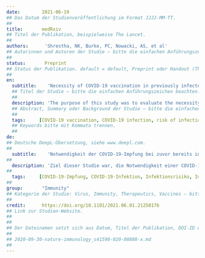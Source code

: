 ```yaml
---
date:        2021-06-19
## Das Datum der Studienveröffentlichung im Format JJJJ-MM-TT.
##
title:       medRxiv
## Titel der Publikation, beispielweise The Lancet.
##
authors:      'Shrestha, NK, Burke, PC, Nowacki, AS, et al'
## Autorinnen und Autoren der Studie – bitte die einfachen Anführungszeichen beachten!
##
status:       Preprint
## Status der Publikation. default = default, Preprint oder Handout (Thesenpapier)
##
en:
  subtitle:    'Necessity of COVID-19 vaccination in previously infected individuals'
  ## Titel der Studie – bitte die einfachen Anführungszeichen beachten!
  ##
  description: 'The purpose of this study was to evaluate the necessity of COVID-19 vaccination in persons previously infected with SARS-CoV-2. Employees of the Cleveland Clinic Health System working in Ohio on Dec 16, 2020, the day COVID-19 vaccination was started, were included. Any subject who tested positive for SARS-CoV-2 at least 42 days earlier was considered previously infected. One was considered vaccinated 14 days after receipt of the second dose of a SARS-CoV-2 mRNA vaccine. The cumulative incidence of SARS-CoV-2 infection over the next five months, among previously infected subjects who received the vaccine, was compared with those of previously infected subjects who remained unvaccinated, previously uninfected subjects who received the vaccine, and previously uninfected subjects who remained unvaccinated. Among the 52238 included employees, 1359 (53%) of 2579 previously infected subjects remained unvaccinated, compared with 20804 (42%) of 49659 not previously infected. The cumulative incidence of SARS-CoV-2 infection remained almost zero among previously infected unvaccinated subjects, previously infected subjects who were vaccinated, and previously uninfected subjects who were vaccinated, compared with a steady increase in cumulative incidence among previously uninfected subjects who remained unvaccinated. Not one of the 1359 previously infected subjects who remained unvaccinated had a SARS-CoV-2 infection over the duration of the study. In a Cox proportional hazards regression model, after adjusting for the phase of the epidemic, vaccination was associated with a significantly lower risk of SARS-CoV-2 infection among those not previously infected but not among those previously infected. Individuals who have had SARS-CoV-2 infection are unlikely to benefit from COVID-19 vaccination, and vaccines can be safely prioritized to those who have not been infected before. Cumulative incidence of COVID-19 was examined among 52238 employees in an American healthcare system. COVID-19 did not occur in anyone over the five months of the study among 2579 individuals previously infected with COVID-19, including 1359 who did not take the vaccine.'
  ## Abstract, Summary oder Background der Studie – bitte die einfachen Anführungszeichen b
  ##
  tags:     [COVID-19 vaccination, COVID-19 infection, risk of infection, incidence]
  ## Keywords bitte mit Kommata trennen.
  ##
de: 
## Deutsche DeepL-Übersetzung, siehe www.deepl.com.
##
  subtitle:    'Notwendigkeit der COVID-19-Impfung bei zuvor bereits infizierten Personen'
##
  description: 'Ziel dieser Studie war, die Notwendigkeit einer COVID-19-Impfung bei Personen zu bewerten, die zuvor mit SARS-CoV-2 infiziert waren. Eingeschlossen wurden Mitarbeiter des Cleveland Clinic Health System, die am 16. Dezember 2020, dem Tag des Beginns der COVID-19-Impfung, in Ohio arbeiteten. Jede Person, die mindestens 42 Tage zuvor positiv auf SARS-CoV-2 getestet wurde, galt als zuvor infiziert. Als geimpft galt man 14 Tage nach Erhalt der zweiten Dosis eines SARS-CoV-2-mRNA-Impfstoffs. Die kumulative Inzidenz von SARS-CoV-2-Infektionen in den folgenden fünf Monaten wurde bei den zuvor infizierten Personen, die den Impfstoff erhielten, mit der Inzidenz bei den zuvor infizierten Personen, die nicht geimpft wurden, bei den zuvor nicht infizierten Personen, die den Impfstoff erhielten, und bei den zuvor nicht infizierten Personen, die nicht geimpft wurden, verglichen. Von den 52238 eingeschlossenen Arbeitnehmern blieben 1359 (53 %) von 2579 zuvor infizierten Personen ungeimpft, verglichen mit 20804 (42 %) von 49659 nicht zuvor infizierten Personen. Die kumulative Inzidenz der SARS-CoV-2-Infektion blieb bei den zuvor infizierten, nicht geimpften Personen, den zuvor infizierten, geimpften Personen und den zuvor nicht infizierten, geimpften Personen nahezu null, während die kumulative Inzidenz bei den zuvor nicht infizierten, nicht geimpften Personen stetig anstieg. Keiner der 1359 zuvor infizierten Probanden, die nicht geimpft wurden, hatte während der gesamten Studiendauer eine SARS-CoV-2-Infektion. In einem Cox-Proportional-Hazard-Regressionsmodell war die Impfung nach Anpassung an die Phase der Epidemie mit einem signifikant niedrigeren Risiko einer SARS-CoV-2-Infektion bei den nicht zuvor Infizierten, nicht aber bei den zuvor Infizierten verbunden. Es ist unwahrscheinlich, dass Personen, die bereits eine SARS-CoV-2-Infektion durchgemacht haben, von einer COVID-19-Impfung profitieren, und die Impfung kann sicher vorrangig denjenigen verabreicht werden, die zuvor noch nicht infiziert waren. Die kumulative Inzidenz von COVID-19 wurde bei 52238 Mitarbeitern eines amerikanischen Gesundheitssystems untersucht. Bei 2579 zuvor mit COVID-19 infizierten Personen, darunter 1359, die sich nicht geimpft hatten, trat COVID-19 in den fünf Monaten der Studie bei niemandem auf.'
##
  tags:     [COVID-19-Impfung, COVID-19-Infektion, Infektionsrisiko, Inzidenz]
##
group:       "Immunity"
## Kategorie der Studie: Virus, Immunity, Therapeutics, Vaccines – bitte die Anführungszeichen beachten!
##
credit:      https://doi.org/10.1101/2021.06.01.21258176
## Link zur Studien-Website.
##
##
## Der Dateinamen setzt sich aus Datum, Titel der Publikation, DOI-ID der Studie (nach dem letzten Slash) und der Dateiendung zusammen. Bitte den Unterstrich vor der DOI-ID beachten!
##
## 2020-09-30-nature-immunology_s41590-020-00808-x.md
##
---
```

<object data="{{ page.link }}" style='height:calc(100vh - 400px); width: 100%' type='application/pdf'></object>
